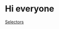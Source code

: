 # Hi everyone

[Selectors](https://learn.javascript.ru/searching-elements-dom#document-getelementbyid-ili-prosto-id)
